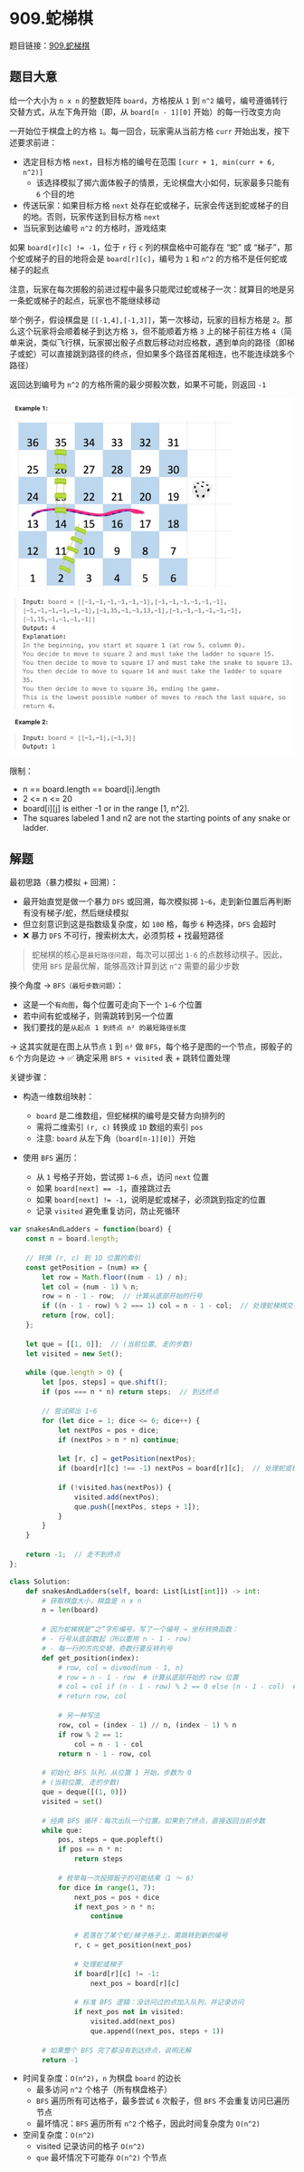 # 909.蛇梯棋

题目链接：[909.蛇梯棋](https://leetcode.cn/problems/snakes-and-ladders/)

## 题目大意

给一个大小为 `n x n` 的整数矩阵 `board`，方格按从 `1` 到 `n^2` 编号，编号遵循转行交替方式，从左下角开始（即，从 `board[n - 1][0]` 开始）的每一行改变方向

一开始位于棋盘上的方格  `1`。每一回合，玩家需从当前方格 `curr` 开始出发，按下述要求前进：
- 选定目标方格 `next`，目标方格的编号在范围 `[curr + 1, min(curr + 6, n^2)]` 
  - 该选择模拟了掷六面体骰子的情景，无论棋盘大小如何，玩家最多只能有 `6` 个目的地
- 传送玩家：如果目标方格 `next` 处存在蛇或梯子，玩家会传送到蛇或梯子的目的地。否则，玩家传送到目标方格 `next` 
-  当玩家到达编号 `n^2` 的方格时，游戏结束
  
如果 `board[r][c] != -1`，位于 `r` 行 `c` 列的棋盘格中可能存在 “蛇” 或 “梯子”，那个蛇或梯子的目的地将会是 `board[r][c]`，编号为 `1` 和 `n^2` 的方格不是任何蛇或梯子的起点

注意，玩家在每次掷骰的前进过程中最多只能爬过蛇或梯子一次：就算目的地是另一条蛇或梯子的起点，玩家也不能继续移动

举个例子，假设棋盘是 `[[-1,4],[-1,3]]`，第一次移动，玩家的目标方格是 `2`。那么这个玩家将会顺着梯子到达方格 `3`，但不能顺着方格 `3` 上的梯子前往方格 `4`（简单来说，类似飞行棋，玩家掷出骰子点数后移动对应格数，遇到单向的路径（即梯子或蛇）可以直接跳到路径的终点，但如果多个路径首尾相连，也不能连续跳多个路径）

返回达到编号为 `n^2` 的方格所需的最少掷骰次数，如果不可能，则返回 `-1`

![alt text](https://github.com/donnapersonal/picx-images-hosting/raw/master/image.8l0ctn9jxy.webp)

限制：
- n == board.length == board[i].length
- 2 <= n <= 20
- board[i][j] is either -1 or in the range [1, n^2].
- The squares labeled 1 and n2 are not the starting points of any snake or ladder.

## 解题

最初思路（暴力模拟 + 回溯）：
- 最开始直觉是做一个暴力 `DFS` 或回溯，每次模拟掷 `1~6`，走到新位置后再判断有没有梯子/蛇，然后继续模拟
- 但立刻意识到这是指数级复杂度，如 `100` 格，每步 `6` 种选择，`DFS` 会超时
- ❌ 暴力 `DFS` 不可行，搜索树太大，必须剪枝 + 找最短路径

> 蛇梯棋的核心是`最短路径问题`，每次可以掷出 `1-6` 的点数移动棋子。因此，使用 `BFS` 是最优解，能够高效计算到达 `n^2` 需要的最少步数

换个角度 → `BFS（最短步数问题）`：
- 这是一个`有向图`，每个位置可走向下一个 `1~6` 个位置
- 若中间有蛇或梯子，则需跳转到另一个位置
- 我们要找的是`从起点 1 到终点 n² 的最短路径长度`
  
-> 这其实就是在图上从节点 `1` 到 `n²` 做 `BFS`，每个格子是图的一个节点，掷骰子的 `6` 个方向是边
-> ✅ 确定采用 `BFS + visited` 表 + 跳转位置处理

关键步骤：
- 构造一维数组映射：
  - `board` 是二维数组，但蛇梯棋的编号是交替方向排列的
  - 需将二维索引 `(r, c)` 转换成 `1D` 数组的索引 `pos`
  - 注意: `board` 从左下角（`board[n-1][0]`）开始
  
- 使用 `BFS` 遍历：
  - 从 `1` 号格子开始，尝试掷 `1~6` 点，访问 `next` 位置
  - 如果 `board[next] == -1`，直接跳过去
  - 如果 `board[next] != -1`，说明是蛇或梯子，必须跳到指定的位置
  - 记录 `visited` 避免重复访问，防止死循环

```js
var snakesAndLadders = function(board) {
    const n = board.length;

    // 转换 (r, c) 到 1D 位置的索引
    const getPosition = (num) => {
        let row = Math.floor((num - 1) / n);
        let col = (num - 1) % n;
        row = n - 1 - row;  // 计算从底部开始的行号
        if ((n - 1 - row) % 2 === 1) col = n - 1 - col;  // 处理蛇梯棋交替方向
        return [row, col];
    };

    let que = [[1, 0]];  // (当前位置, 走的步数)
    let visited = new Set();

    while (que.length > 0) {
        let [pos, steps] = que.shift();
        if (pos === n * n) return steps;  // 到达终点

        // 尝试掷出 1~6
        for (let dice = 1; dice <= 6; dice++) {
            let nextPos = pos + dice;
            if (nextPos > n * n) continue;

            let [r, c] = getPosition(nextPos);
            if (board[r][c] !== -1) nextPos = board[r][c];  // 处理蛇或梯子

            if (!visited.has(nextPos)) {
                visited.add(nextPos);
                que.push([nextPos, steps + 1]);
            }
        }
    }

    return -1;  // 走不到终点
};
```
```python
class Solution:
    def snakesAndLadders(self, board: List[List[int]]) -> int:
        # 获取棋盘大小，棋盘是 n x n
        n = len(board)

        # 因为蛇梯棋是“之”字形编号，写了一个编号 → 坐标转换函数：
        # - 行号从底部数起（所以要用 n - 1 - row）
        # - 每一行的方向交替，奇数行要反转列号
        def get_position(index):
            # row, col = divmod(num - 1, n)
            # row = n - 1 - row  # 计算从底部开始的 row 位置
            # col = col if (n - 1 - row) % 2 == 0 else (n - 1 - col)  # 处理蛇梯棋交替方向
            # return row, col

            # 另一种写法
            row, col = (index - 1) // n, (index - 1) % n
            if row % 2 == 1:
                col = n - 1 - col
            return n - 1 - row, col

        # 初始化 BFS 队列，从位置 1 开始，步数为 0
        # (当前位置, 走的步数) 
        que = deque([(1, 0)])  
        visited = set()

        # 经典 BFS 循环：每次出队一个位置。如果到了终点，直接返回当前步数
        while que:
            pos, steps = que.popleft()
            if pos == n * n:
                return steps
            
            # 枚举每一次投掷骰子的可能结果（1 ～ 6）
            for dice in range(1, 7):
                next_pos = pos + dice
                if next_pos > n * n:
                    continue
                
                # 若落在了某个蛇/梯子格子上，需跳转到新的编号
                r, c = get_position(next_pos)

                # 处理蛇或梯子
                if board[r][c] != -1:
                    next_pos = board[r][c]
                
                # 标准 BFS 逻辑：没访问过的点加入队列，并记录访问
                if next_pos not in visited:
                    visited.add(next_pos)
                    que.append((next_pos, steps + 1))
        
        # 如果整个 BFS 完了都没有到达终点，说明无解
        return -1
```

- 时间复杂度：`O(n^2)`，`n` 为棋盘 `board` 的边长
  - 最多访问 `n^2` 个格子（所有棋盘格子）
  - `BFS` 遍历所有可达格子，最多尝试 `6` 次骰子，但 `BFS` 不会重复访问已遍历节点
  - 最坏情况：`BFS` 遍历所有 `n^2` 个格子，因此时间复杂度为 `O(n^2)`
- 空间复杂度：`O(n^2)`
  - visited 记录访问的格子 `O(n^2)`
  - `que` 最坏情况下可能存 `O(n^2)` 个节点